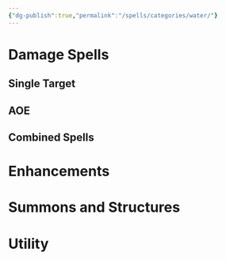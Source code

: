 ```yaml
---
{"dg-publish":true,"permalink":"/spells/categories/water/"}
---
```


# Damage Spells

## Single Target

## AOE

## Combined Spells

# Enhancements

# Summons and Structures

# Utility